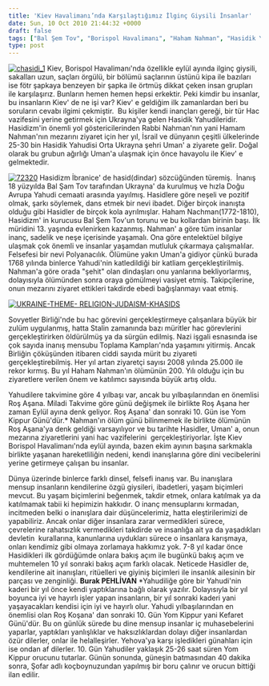 ```yaml
---
title: 'Kiev Havalimanı’nda Karşılaştığımız İlginç Giysili İnsanlar'
date: Sun, 10 Oct 2010 21:44:32 +0000
draft: false
tags: ["Bal Şem Tov", "Borispol Havalimanı", "Haham Nahman", "Hasidik Yahudiler", "Hasidizm", "Kefaret Günü", "Kiev", "Kiev Havalimanı", "Kültür ve Din", "Orta Ukrayna", "Roş Aşana", "Şofar", "Uman", "Yom Kippur"]
type: post
---
```


[![chasidi_1](https://burakpehlivan.org/wp-content/uploads/2010/10/chasidi_1.jpg)](https://burakpehlivan.org/wp-content/uploads/2010/10/chasidi_1.jpg)
Kiev, Borispol Havalimanı'nda özellikle eylül ayında ilginç giysili, sakalları uzun, saçları örgülü, bir bölümü saçlarının üstünü kipa ile bazıları ise fötr şapkaya benzeyen bir şapka ile örtmüş dikkat çeken insan grupları ile karşılaşırız. Bunların hemen hemen hepsi erkektir. Peki kimdir bu insanlar, bu insanların Kiev' de ne işi var? Kiev' e geldiğim ilk zamanlardan beri bu soruların cevabı ilgimi çekmiştir.  Bu kişiler kendi inançları gereği, bir tür Hac vazifesini yerine getirmek için Ukrayna'ya gelen Hasidik Yahudileridir. Hasidizm'in önemli yol göstericilerinden Rabbi Nahman'nın yani Hamam Nahman'nın mezarını ziyaret için her yıl, İsrail ve dünyanın çeşitli ülkelerinde 25-30 bin Hasidik Yahudisi Orta Ukrayna şehri Uman' a ziyarete gelir. Doğal olarak bu grubun ağırlığı Uman'a ulaşmak için önce havayolu ile Kiev' e gelmektedir.

[![72320](https://burakpehlivan.org/wp-content/uploads/2010/10/72320.jpg)](https://burakpehlivan.org/wp-content/uploads/2010/10/72320.jpg)
Hasidizm İbranice' de hasid(dindar) sözcüğünden türemiş.  İnanış 18 yüzyılda Bal Şam Tov tarafından Ukrayna' da kurulmuş ve hızla Doğu Avrupa Yahudi cemaati arasında yayılmış. Hasidlere göre neşeli ve pozitif olmak, şarkı söylemek, dans etmek bir nevi ibadet. Diğer birçok inanışta olduğu gibi Hasidler de birçok kola ayrılmışlar. Haham Nachman(1772-1810), Hasidizm' in kurucusu Bal Şem Tov'un torunu ve bu kollardan birinin başı. İlk müridini 13. yaşında evlenirken kazanmış. Nahman' a göre tüm insanlar inanç, sadelik ve neşe içerisinde yaşamalı. Ona göre entelektüel bilgiye ulaşmak çok önemli ve insanlar yaşamdan mutluluk çıkarmaya çalışmalılar. Felsefesi bir nevi Polyanacılık. Ölümüne yakın Uman'a gidiyor çünkü burada 1768 yılında binlerce Yahudi'nin katledildiği bir katliam gerçekleştirilmiş. Nahman'a göre orada "şehit" olan dindaşları onu yanlarına bekliyorlarmış, dolayısıyla ölümünden sonra oraya gömülmeyi vasiyet etmiş. Takipçilerine, onun mezarını ziyaret ettikleri takdirde ebedi bağışlanmayı vaat etmiş.

[![UKRAINE-THEME- RELIGION-JUDAISM-KHASIDS](https://burakpehlivan.org/wp-content/uploads/2010/10/hasidiler-ukrayna.jpg)](https://burakpehlivan.org/wp-content/uploads/2010/10/hasidiler-ukrayna.jpg)

Sovyetler Birliği'nde bu hac görevini gerçekleştirmeye çalışanlara büyük bir zulüm uygulanmış, hatta Stalin zamanında bazı müritler hac görevlerini gerçekleştirirken öldürülmüş ya da sürgün edilmiş. Nazi işgali esnasında ise çok sayıda inanış mensubu Toplama Kampları'nda yaşamını yitirmiş. Ancak Birliğin çöküşünden itibaren ciddi sayıda mürit bu ziyareti gerçekleştirebilmiş. Her yıl artan ziyaretçi sayısı 2008 yılında 25.000 ile rekor kırmış. Bu yıl Haham Nahman'ın ölümünün 200. Yılı olduğu için bu ziyaretlere verilen önem ve katılımcı sayısında büyük artış oldu.

Yahudilere takvimine göre 4 yılbaşı var, ancak bu yılbaşılarından en önemlisi Roş Aşana. Miladi Takvime göre günü değişmek ile birlikte Roş Aşana her zaman Eylül ayına denk geliyor. Roş Aşana' dan sonraki 10. Gün ise Yom Kippur Günü'dür.\* Nahman'ın ölüm günü bilinmemek ile birlikte ölümünün Roş Aşana'ya denk geldiği varsayılıyor ve bu tarihte Hasidler, Uman' a, onun mezarına ziyaretlerini yani hac vazifelerini  gerçekleştiriyorlar. İşte Kiev Borispol Havalimanı'nda eylül ayında, bazen ekim ayının başına sarkmakla birlikte yaşanan hareketliliğin nedeni, kendi inanışlarına göre dini vecibelerini yerine getirmeye çalışan bu insanlar.

Dünya üzerinde binlerce farklı dinsel, felsefi inanış var. Bu inanışlara mensup insanların kendilerine özgü giysileri, ibadetleri, yaşam biçimleri mevcut. Bu yaşam biçimlerini beğenmek, takdir etmek, onlara katılmak ya da katılmamak tabii ki hepimizin hakkıdır. O inanç mensuplarını kırmadan, incitmeden belki o inanışlara dair düşüncelerimiz, hatta eleştirilerimizi de yapabiliriz. Ancak onlar diğer insanlara zarar vermedikleri sürece, çevrelerine rahatsızlık vermedikleri takdirde ve insanlığa ait ya da yaşadıkları devletin  kurallarına, kanunlarına uydukları sürece o insanlara karışmaya, onları kendimiz gibi olmaya zorlamaya hakkımız yok. 7-8 yıl kadar önce Hasidikleri ilk gördüğümde onlara bakış açım ile bugünkü bakış açım ve muhtemelen 10 yıl sonraki bakış açım farklı olacak. Neticede Hasidler de, kendilerine ait inanışları, ritüelleri ve giyiniş biçimleri ile insanlık ailesinin bir parçası ve zenginliği.
**Burak PEHLİVAN**
\*Yahudiliğe göre bir Yahudi'nin kaderi bir yıl önce kendi yaptıklarına bağlı olarak yazılır. Dolayısıyla bir yıl boyunca iyi ve hayırlı işler yapan insanların, bir yıl sonraki kaderi yani yaşayacakları kendisi için iyi ve hayırlı olur. Yahudi yılbaşılarından en önemlisi olan Roş Koşana' dan sonraki 10. Gün Yom Kippur yani Kefaret Günü'dür. Bu on günlük sürede bu dine mensup insanlar iç muhasebelerini yaparlar, yaptıkları yanlışlıklar ve haksızlıklardan dolayı diğer insanlardan özür dilerler, onlar ile helalleşirler. Yehova'ya karşı işledikleri günahları için ise ondan af dilerler. 10. Gün Yahudiler yaklaşık 25-26 saat süren Yom Kippur orucunu tutarlar. Günün sonunda, güneşin batmasından 40 dakika sonra, Şofar adlı koçboynuzundan yapılmış bir boru çalınır ve orucun bittiği ilan edilir.

 

 

 

